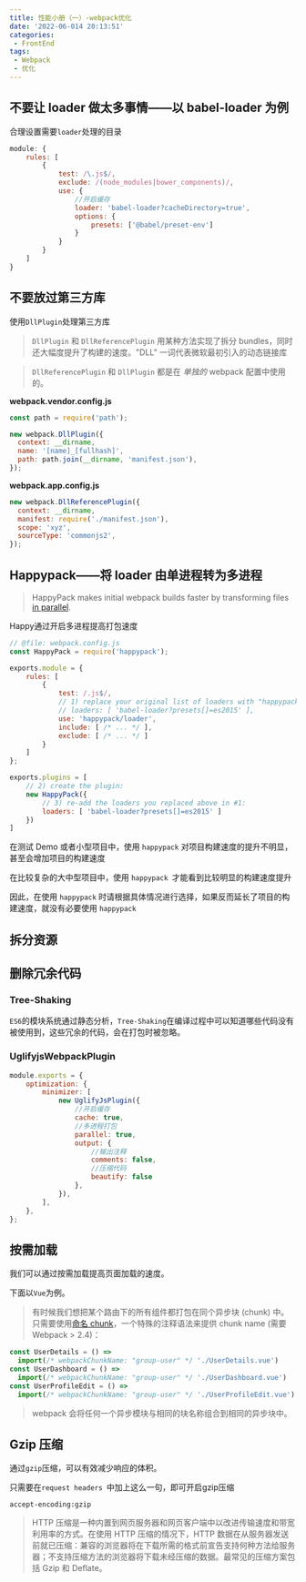 ```yaml
---
title: 性能小册（一）-webpack优化
date: '2022-06-014 20:13:51'
categories:
 - FrontEnd
tags:
 - Webpack
 - 优化
---
```




## 不要让 loader 做太多事情——以 babel-loader 为例

合理设置需要`loader`处理的目录

```js
module: {
    rules: [
        {
            test: /\.js$/,
            exclude: /(node_modules|bower_components)/,
            use: {
                //开启缓存
                loader: 'babel-loader?cacheDirectory=true',
                options: {
                    presets: ['@babel/preset-env']
                }
            }
        }
    ]
}
```

## 不要放过第三方库

使用`DllPlugin`处理第三方库

> `DllPlugin` 和 `DllReferencePlugin` 用某种方法实现了拆分 bundles，同时还大幅度提升了构建的速度。"DLL" 一词代表微软最初引入的动态链接库

> `DllReferencePlugin` 和 `DllPlugin` 都是在 *单独的* webpack 配置中使用的。

**webpack.vendor.config.js**

```js
const path = require('path');

new webpack.DllPlugin({
  context: __dirname,
  name: '[name]_[fullhash]',
  path: path.join(__dirname, 'manifest.json'),
});
```

**webpack.app.config.js**

```js
new webpack.DllReferencePlugin({
  context: __dirname,
  manifest: require('./manifest.json'),
  scope: 'xyz',
  sourceType: 'commonjs2',
});
```



## Happypack——将 loader 由单进程转为多进程

> HappyPack makes initial webpack builds faster by transforming files [in parallel](https://www.npmjs.com/package/happypack#how-it-works).

Happy通过开启多进程提高打包速度

```js
// @file: webpack.config.js
const HappyPack = require('happypack');

exports.module = {
    rules: [
        {
            test: /.js$/,
            // 1) replace your original list of loaders with "happypack/loader":
            // loaders: [ 'babel-loader?presets[]=es2015' ],
            use: 'happypack/loader',
            include: [ /* ... */ ],
            exclude: [ /* ... */ ]
        }
    ]
};

exports.plugins = [
    // 2) create the plugin:
    new HappyPack({
        // 3) re-add the loaders you replaced above in #1:
        loaders: [ 'babel-loader?presets[]=es2015' ]
    })
]
```

在测试 Demo 或者小型项目中，使用 `happypack` 对项目构建速度的提升不明显，甚至会增加项目的构建速度

在比较复杂的大中型项目中，使用 `happypack `才能看到比较明显的构建速度提升

因此，在使用 `happypack` 时请根据具体情况进行选择，如果反而延长了项目的构建速度，就没有必要使用 `happypack`

## 拆分资源



## 删除冗余代码

### Tree-Shaking

`ES6`的模块系统通过静态分析，`Tree-Shaking`在编译过程中可以知道哪些代码没有被使用到，这些冗余的代码，会在打包时被忽略。

### UglifyjsWebpackPlugin

```js
module.exports = {
    optimization: {
        minimizer: [
            new UglifyJsPlugin({
                //开启缓存
                cache: true,
                //多进程打包
                parallel: true,
                output: {
                    //输出注释
                    comments: false,
                    //压缩代码
                    beautify: false
                },
            }),
        ],
    },
};
```



## 按需加载

我们可以通过按需加载提高页面加载的速度。

下面以`Vue`为例。

> 有时候我们想把某个路由下的所有组件都打包在同个异步块 (chunk) 中。只需要使用[命名 chunk](https://webpack.js.org/guides/code-splitting/#dynamic-imports)，一个特殊的注释语法来提供 chunk name (需要 Webpack > 2.4)：

```js
const UserDetails = () =>
  import(/* webpackChunkName: "group-user" */ './UserDetails.vue')
const UserDashboard = () =>
  import(/* webpackChunkName: "group-user" */ './UserDashboard.vue')
const UserProfileEdit = () =>
  import(/* webpackChunkName: "group-user" */ './UserProfileEdit.vue')
```

> webpack 会将任何一个异步模块与相同的块名称组合到相同的异步块中。

## Gzip 压缩

通过`gzip`压缩，可以有效减少响应的体积。

只需要在`request headers `中加上这么一句，即可开启gzip压缩

````
accept-encoding:gzip
````

> HTTP 压缩是一种内置到网页服务器和网页客户端中以改进传输速度和带宽利用率的方式。在使用 HTTP 压缩的情况下，HTTP 数据在从服务器发送前就已压缩：兼容的浏览器将在下载所需的格式前宣告支持何种方法给服务器；不支持压缩方法的浏览器将下载未经压缩的数据。最常见的压缩方案包括 Gzip 和 Deflate。


